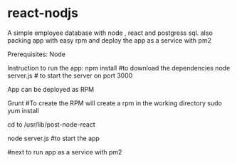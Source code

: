 # react-nodjs
A simple employee database with node , react and postgress sql. also packing app with easy rpm and deploy the app as a service with pm2

Prerequisites:
Node

Instruction to run the app:
npm install #to download the dependencies
node server.js # to start the server on port 3000


App can be deployed as RPM

Grunt #To create the RPM will create a rpm in the working directory
sudo yum install <newly created rpm>

cd to /usr/lib/post-node-react

node server.js #to start the app

#next to run app as a service with pm2